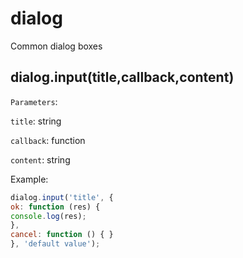 # dialog

Common dialog boxes

## dialog.input(title,callback,content)

`Parameters`:

`title`: string

`callback`: function

`content`: string

Example:

```javascript
dialog.input('title', {
ok: function (res) {
console.log(res);
},
cancel: function () { }
}, 'default value');
```
